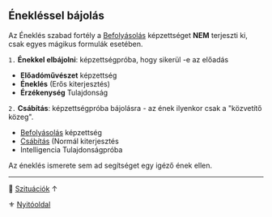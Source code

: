 ## Énekléssel bájolás

Az Éneklés szabad fortély a [Befolyásolás](../kepzettsegek.primer.altalanos/befolyasolas.md) képzettséget **NEM** terjeszti ki, csak egyes mágikus formulák esetében.

`1.` **Énekkel elbájolni**: képzettségpróba, hogy sikerül -e az előadás
- **Előadóművészet** képzettség
- **Éneklés** (Erős kiterjesztés)
- **Érzékenység** Tulajdonság

`2.` **Csábítás**: képzettségpróba bájolásra - az ének ilyenkor csak a "közvetítő közeg".
- [Befolyásolás](../kepzettsegek.primer.altalanos/befolyasolas.md) képzettség
- [Csábítás](csabitas.md) (Normál kiterjesztés
- Intelligencia Tulajdonságpróba   

Az éneklés ismerete sem ad segítséget egy igéző ének ellen.

---

🔗 [Szituációk](../160_szituaciok.md) ↑

⚜️ [Nyitóoldal](../start.md#16-szitu%C3%A1ci%C3%B3k)
